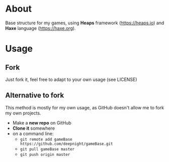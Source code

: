 # About

Base structure for my games, using **Heaps** framework (https://heaps.io) and **Haxe** language (https://haxe.org).

# Usage

## Fork

Just fork it, feel free to adapt to your own usage (see LICENSE)

## Alternative to fork

This method is mostly for my own usage, as GitHub doesn't allow me to fork my own projects.

- Make a **new repo** on GitHub
- **Clone it** somewhere
- on a command line:
  - `git remote add gameBase https://github.com/deepnight/gameBase.git`
  - `git pull gameBase master`
  - `git push origin master`
